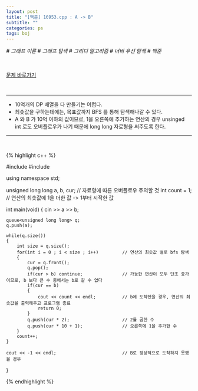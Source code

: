 ```yaml
---
layout: post
title: "[백준] 16953.cpp : A -> B"
subtitle: ""
categories: ps
tags: boj
---
```


*# 그래프 이론 # 그래프 탐색 # 그리디 알고리즘 # 너비 우선 탐색 # 백준*

<br>

[문제 바로가기](https://www.acmicpc.net/problem/16953)

<br>

---

- 10억개의 DP 배열을 다 만들기는 어렵다.
- 최솟값을 구하는데에는, 목표값까지 BFS 를 통해 탐색해나갈 수 있다.
- A 와 B 가 10억 이하의 값이므로, 1을 오른쪽에 추가하는 연산의 경우 unsinged int 로도 오버플로우가 나기 때문에 long long 자료형을 써주도록 한다.

---
<br>

{% highlight c++ %}

#include <iostream>
#include <queue>

using namespace std;

unsigned long long a, b, cur;                   // 자료형에 따른 오버플로우 주의할 것
int count = 1;					// 연산의 최솟값에 1을 더한 값 -> 1부터 시작한 값

int main(void)
{
    cin >> a >> b;

    queue<unsigned long long> q;
    q.push(a);

    while(q.size())
    {
        int size = q.size();
        for(int i = 0 ; i < size ; i++)         // 연산의 최솟값 별로 bfs 탐색
        {
            cur = q.front();
            q.pop();
            if(cur > b) continue;               // 가능한 연산이 모두 단조 증가이므로, b 보다 큰 수 중에서는 b로 갈 수 없다
            if(cur == b)
            {
                cout << count << endl;          // b에 도착했을 경우, 연산의 최솟값을 출력해주고 프로그램 종료
                return 0;
            }
            q.push(cur * 2);                    // 2를 곱한 수
            q.push(cur * 10 + 1);               // 오른쪽에 1을 추가한 수
        }
        count++;
    }

    cout << -1 << endl;                         // B로 정상적으로 도착하지 못했을 경우
}

{% endhighlight %}

